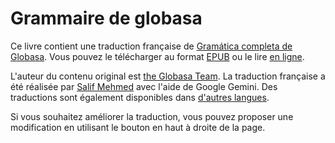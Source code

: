 # Grammaire de globasa

Ce livre contient une traduction française de [Gramática completa de Globasa](https://salif.github.io/gramati-fe-globasa/spa/).
Vous pouvez le télécharger au format [EPUB](Gramati_fe_Globasa_Mesi_12_2024_fr_gemini.epub)
ou le lire [en ligne](https://salif.github.io/gramati-fe-globasa/fr-gemini/).

L'auteur du contenu original est [the Globasa Team](https://globasa.net/).
La traduction française a été réalisée par [Salif Mehmed](https://salif.eu) avec l'aide de Google Gemini.
Des traductions sont également disponibles dans [d'autres langues](https://salif.github.io/gramati-fe-globasa/).

Si vous souhaitez améliorer la traduction, vous pouvez proposer une modification en utilisant le bouton en haut à droite de la page.

[^1]: Dans la mesure permise par la loi, les auteurs de ce livre renoncent à tous les droits d'auteur et droits voisins sur son contenu.
